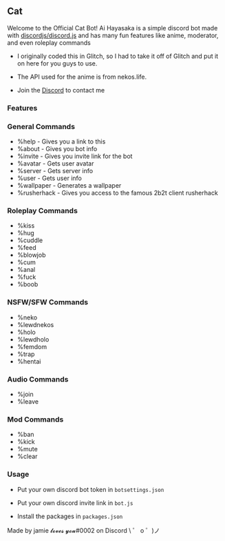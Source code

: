 ## Cat

Welcome to the Official Cat Bot!
Ai Hayasaka is a simple discord bot made with [discordjs/discord.js](https://github.com/discordjs/discord.js) and has many fun features like anime, moderator, and even roleplay commands

- I originally coded this in Glitch, so I had to take it off of Glitch and put it on here for you guys to use.

- The API used for the anime is from nekos.life.

- Join the [Discord](https://discord.gg/VgqsyBE) to contact me


### Features

### General Commands
- %help - Gives you a link to this
- %about - Gives you bot info
- %invite - Gives you invite link for the bot
- %avatar - Gets user avatar
- %server - Gets server info
- %user - Gets user info
- %wallpaper - Generates a wallpaper
- %rusherhack - Gives you access to the famous 2b2t client rusherhack

### Roleplay Commands
- %kiss
- %hug
- %cuddle
- %feed
- %blowjob
- %cum
- %anal
- %fuck
- %boob

### NSFW/SFW Commands
- %neko
- %lewdnekos
- %holo
- %lewdholo
- %femdom
- %trap
- %hentai

### Audio Commands
- %join
- %leave

### Mod Commands
- %ban
- %kick
- %mute
- %clear



### Usage

- Put your own discord bot token in `botsettings.json`

- Put your own discord invite link in `bot.js`

- Install the packages in `packages.json`

Made by jamie 𝓵𝓸𝓿𝓮𝓼 𝔂𝓸𝓾#0002 on Discord
\ ゜ o ゜)ノ


